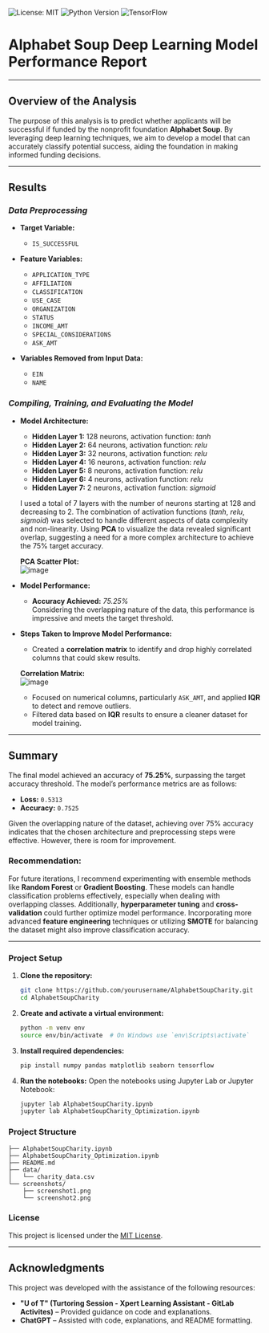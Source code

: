 ![License: MIT](https://img.shields.io/badge/License-MIT-yellow.svg)
![Python Version](https://img.shields.io/badge/Python-3.8%2B-blue.svg)
![TensorFlow](https://img.shields.io/badge/TensorFlow-2.0%2B-orange.svg)

# **Alphabet Soup Deep Learning Model Performance Report**

---

## **Overview of the Analysis**

The purpose of this analysis is to predict whether applicants will be successful if funded by the nonprofit foundation **Alphabet Soup**. By leveraging deep learning techniques, we aim to develop a model that can accurately classify potential success, aiding the foundation in making informed funding decisions.

---

## **Results**

### *Data Preprocessing*

- **Target Variable:**  
  - `IS_SUCCESSFUL`

- **Feature Variables:**  
  - `APPLICATION_TYPE`
  - `AFFILIATION`
  - `CLASSIFICATION`
  - `USE_CASE`
  - `ORGANIZATION`
  - `STATUS`
  - `INCOME_AMT`
  - `SPECIAL_CONSIDERATIONS`
  - `ASK_AMT`

- **Variables Removed from Input Data:**  
  - `EIN`
  - `NAME`

### *Compiling, Training, and Evaluating the Model*

- **Model Architecture:**
  - **Hidden Layer 1:** 128 neurons, activation function: *tanh*
  - **Hidden Layer 2:** 64 neurons, activation function: *relu*
  - **Hidden Layer 3:** 32 neurons, activation function: *relu*
  - **Hidden Layer 4:** 16 neurons, activation function: *relu*
  - **Hidden Layer 5:** 8 neurons, activation function: *relu*
  - **Hidden Layer 6:** 4 neurons, activation function: *relu*
  - **Hidden Layer 7:** 2 neurons, activation function: *sigmoid*

  I used a total of 7 layers with the number of neurons starting at 128 and decreasing to 2. The combination of activation functions (*tanh*, *relu*, *sigmoid*) was selected to handle different aspects of data complexity and non-linearity. Using **PCA** to visualize the data revealed significant overlap, suggesting a need for a more complex architecture to achieve the 75% target accuracy.

  **PCA Scatter Plot:**  
![image](https://github.com/user-attachments/assets/33505f8a-7589-4191-9b73-bc9f987fff30)

- **Model Performance:**
  - **Accuracy Achieved:** *75.25%*  
  Considering the overlapping nature of the data, this performance is impressive and meets the target threshold.

- **Steps Taken to Improve Model Performance:**
  - Created a **correlation matrix** to identify and drop highly correlated columns that could skew results.
  
  **Correlation Matrix:**  
![image](https://github.com/user-attachments/assets/47537f36-6672-4de0-8bbc-87384c0a58d2)

  - Focused on numerical columns, particularly `ASK_AMT`, and applied **IQR** to detect and remove outliers.
  - Filtered data based on **IQR** results to ensure a cleaner dataset for model training.

---

## **Summary**

The final model achieved an accuracy of **75.25%**, surpassing the target accuracy threshold. The model’s performance metrics are as follows:

- **Loss:** `0.5313`
- **Accuracy:** `0.7525`

Given the overlapping nature of the dataset, achieving over 75% accuracy indicates that the chosen architecture and preprocessing steps were effective. However, there is room for improvement. 

### **Recommendation:**  
For future iterations, I recommend experimenting with ensemble methods like **Random Forest** or **Gradient Boosting**. These models can handle classification problems effectively, especially when dealing with overlapping classes. Additionally, **hyperparameter tuning** and **cross-validation** could further optimize model performance. Incorporating more advanced **feature engineering** techniques or utilizing **SMOTE** for balancing the dataset might also improve classification accuracy.

---

### **Project Setup**

1. **Clone the repository:**
    ```bash
    git clone https://github.com/yourusername/AlphabetSoupCharity.git
    cd AlphabetSoupCharity
    ```

2. **Create and activate a virtual environment:**
    ```bash
    python -m venv env
    source env/bin/activate  # On Windows use `env\Scripts\activate`
    ```

3. **Install required dependencies:**
    ```bash
    pip install numpy pandas matplotlib seaborn tensorflow
    ```

4. **Run the notebooks:**
    Open the notebooks using Jupyter Lab or Jupyter Notebook:
    ```bash
    jupyter lab AlphabetSoupCharity.ipynb
    jupyter lab AlphabetSoupCharity_Optimization.ipynb
    ```

### **Project Structure**

```plaintext
├── AlphabetSoupCharity.ipynb
├── AlphabetSoupCharity_Optimization.ipynb
├── README.md
├── data/
│   └── charity_data.csv
└── screenshots/
    ├── screenshot1.png
    └── screenshot2.png
```

### **License**
This project is licensed under the [MIT License](LICENSE).

---

## Acknowledgments

This project was developed with the assistance of the following resources:

- **"U of T" (Turtoring Session - Xpert Learning Assistant - GitLab Activites)** – Provided guidance on code and explanations.
- **ChatGPT** – Assisted with code, explanations, and README formatting. 
